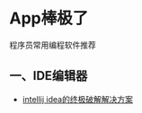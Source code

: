 # App棒极了
程序员常用编程软件推荐
## 一、IDE编辑器
* [intellij idea的终极破解解决方案](https://github.com/willcrisling/CodeHelper/blob/master/ide/intellij%20idea%E7%9A%84%E7%BB%88%E6%9E%81%E7%A0%B4%E8%A7%A3%E8%A7%A3%E5%86%B3%E6%96%B9%E6%A1%88.md)
